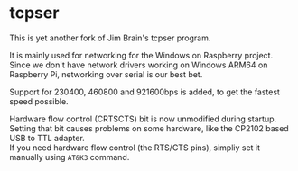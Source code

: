 # tcpser
This is yet another fork of Jim Brain's tcpser program.

It is mainly used for networking for the Windows on Raspberry project. \
Since we don't have network drivers working on Windows ARM64 on Raspberry Pi, networking over serial is our best bet.

Support for 230400, 460800 and 921600bps is added, to get the fastest speed possible.

Hardware flow control (CRTSCTS) bit is now unmodified during startup. \
Setting that bit causes problems on some hardware, like the CP2102 based USB to TTL adapter. \
If you need hardware flow control (the RTS/CTS pins), simpliy set it manually using `AT&K3` command.

